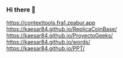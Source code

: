 ### Hi there 👋 

<!--
**kaesar84/kaesar84** is a ✨ _special_ ✨ repository because its `README.md` (this file) appears on your GitHub profile.

Here are some ideas to get you started:

- 🔭 I’m currently working on ...
- 🌱 I’m currently learning ...
- 👯 I’m looking to collaborate on ...
- 🤔 I’m looking for help with ...
- 💬 Ask me about ...
- 📫 How to reach me: ...
- 😄 Pronouns: ...
- ⚡ Fun fact: ...
-->

https://contexttools.fra1.zeabur.app <br>
https://kaesar84.github.io/ReplicaCoinBase/ <br>
https://kaesar84.github.io/ProyectoGeeks/ <br>
https://kaesar84.github.io/words/ <br>
https://kaesar84.github.io/PPT/
